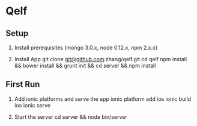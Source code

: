 Qelf
=====

## Setup
1. Install prerequisites (mongo 3.0.x, node 0.12.x, npm 2.x.x)

2. Install App
    git clone git@github.com:zhang/qelf.git
    cd qelf
    npm install && bower install && grunt init && cd server && npm install

## First Run

1. Add ionic platforms and serve the app
    ionic platform add ios
    ionic build ios
    ionic serve

2. Start the server
    cd server && node bin/server
